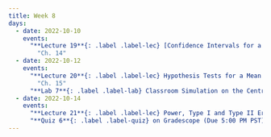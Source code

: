 ```yaml
---
title: Week 8
days:
  - date: 2022-10-10
    events:
      "**Lecture 19**{: .label .label-lec} [Confidence Intervals for a Mean with Known Standard Deviation](https://ph142-ucb.github.io/fa22/src/lec/019_Intro-to-inference.pdf)":
        "Ch. 14"
  - date: 2022-10-12
    events:
      "**Lecture 20**{: .label .label-lec} Hypothesis Tests for a Mean with Known Standard Deviation": 
        "Ch. 15"
      "**Lab 7**{: .label .label-lab} Classroom Simulation on the Central Limit Theorem and Confidence Intervals (Due October 14)":
  - date: 2022-10-14
    events:
      "**Lecture 21**{: .label .label-lec} Power, Type I and Type II Error, Sample Size":
      "**Quiz 6**{: .label .label-quiz} on Gradescope (Due 5:00 PM PST))":
---
```

